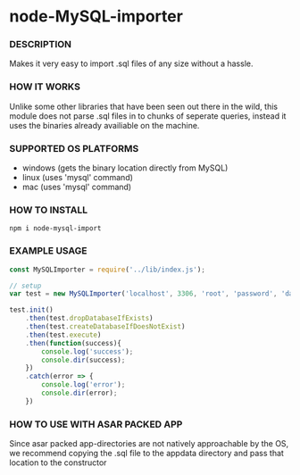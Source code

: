 # node-MySQL-importer

### DESCRIPTION
Makes it very easy to import .sql files of any size without a hassle.

### HOW IT WORKS
Unlike some other libraries that have been seen out there in the wild, this module does not parse .sql files in to chunks of seperate queries, instead it uses the binaries already availiable on the machine.

### SUPPORTED OS PLATFORMS
- windows (gets the binary location directly from MySQL)
- linux (uses 'mysql' command)
- mac (uses 'mysql' command)

### HOW TO INSTALL
```
npm i node-mysql-import
```

### EXAMPLE USAGE
```javascript
const MySQLImporter = require('../lib/index.js');

// setup
var test = new MySQLImporter('localhost', 3306, 'root', 'password', 'database', 'test.sql');

test.init()
    .then(test.dropDatabaseIfExists)
    .then(test.createDatabaseIfDoesNotExist)
    .then(test.execute)
    .then(function(success){
        console.log('success');
        console.dir(success);
    })
    .catch(error => {
        console.log('error');
        console.dir(error);
    })
```

### HOW TO USE WITH ASAR PACKED APP
Since asar packed app-directories are not natively approachable by the OS, we recommend copying the .sql file to the appdata directory and pass that location to the constructor
